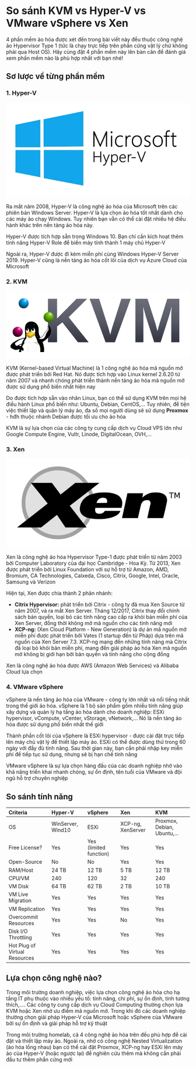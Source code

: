 # So sánh KVM vs Hyper-V vs VMware vSphere vs Xen

4 phần mềm ảo hóa được xét đến trong bài viết này đều thuộc công nghệ ảo Hypervisor Type 1 (tức là chạy trực tiếp trên phần cứng vật lý chứ không phải qua Host OS). Hãy cùng đặt 4 phần mềm này lên bàn cân để đánh giá xem phần mềm nào là phù hợp nhất với bạn nhé!

## Sơ lược về từng phần mềm

### 1. Hyper-V

![](./images/hyper_v.png)

Ra mắt năm 2008, Hyper-V là công nghệ ảo hóa của Microsoft trên các phiên bản Windows Server. Hyper-V là lựa chọn ảo hóa tốt nhất dành cho các máy ảo chạy Windows. Tuy nhiên bạn vẫn có thể cài đặt nhiều hệ điều hành khác trên nền tảng ảo hóa này.

Hyper-V được tích hợp sẵn trong Windows 10. Bạn chỉ cần kích hoạt thêm tính năng Hyper-V Role để biến máy tính thành 1 máy chủ Hyper-V

Ngoài ra, Hyper-V được đi kèm miễn phí cùng Windows Hyper-V Server 2019. Hyper-V cũng là nền tảng ảo hóa cốt lõi của dịch vụ Azure Cloud của Microsoft

### 2. KVM

![](./images/kvm_logo.png)

KVM (Kernel-based Virtual Machine) là 1 công nghệ ảo hóa mã nguồn mở được phát triển bởi Red Hat. Nó được tích hợp vào Linux kernel 2.6.20 từ năm 2007 và nhanh chóng phát triển thành nền tảng ảo hóa mã nguồn mở được sử dụng phổ biến nhất hiện nay

Do được tích hợp sẵn vào nhân Linux, bạn có thể sử dụng KVM trên mọi hệ điều hành Linux phổ biến như: Ubuntu, Debian, CentOS,... Tuy nhiên, để tiện việc thiết lập và quản lý máy ảo, đa số mọi người dùng sẽ sử dụng **Proxmox** - hđh thuộc nhánh Debian được tối ưu cho ảo hóa

KVM là sự lựa chọn của các công ty cung cấp dịch vụ Cloud VPS lớn như Google Compute Engine, Vultr, Linode, DigitalOcean, OVH,...

### 3. Xen

![](./images/Xen_logo.png)

Xen là công nghệ ảo hóa Hypervisor Type-1 được phát triển từ năm 2003 bởi Computer Laboratory của đại học Cambridge - Hoa Kỳ. Từ 2013, Xen được phát triển bởi Linux Foundation với sự hỗ trợ từ Amazon, AMD, Bromium, CA Technologies, Calxeda, Cisco, Citrix, Google, Intel, Oracle, Samsung và Verizon

Hiện tại, Xen được chia thành 2 phân nhánh:
- **Citrix Hypervisor:** phát triển bởi Citrix - công ty đã mua Xen Source từ năm 2007, và ra mắt Xen Server. Tháng 12/2017, Citrix thay đổi chính sách bản quyền, loại bỏ các tính năng cao cấp ra khỏi bản miễn phí của Xen Server, đồng thời không mở mã nguồn cho các tính năng mới
- **XCP-ng:** (Xen Cloud Platform - New Generation) là dự án mã nguồn mở miễn phí được phát triển bởi Vates (1 startup đến từ Pháp) dựa trên mã nguồn của Xen Server 7.3. XCP-ng mang đến những tính năng mà Citrix đã loại bỏ khỏi bản miễn phí, mang đến giải pháp ảo hóa Xen mã nguồn mở không bị giới hạn bởi bản quyền và tính năng cho cộng đồng

Xen là công nghệ ảo hóa được AWS (Amazon Web Services) và Alibaba Cloud lựa chọn

### 4. VMware vSphere

vSphere là nền tảng ảo hóa của VMware - công ty lớn nhất và nổi tiếng nhất trong thế giới ảo hóa. vSphere là 1 bộ sản phẩm gồm nhiều tính năng giúp xây dựng và quản lý hạ tầng ảo hóa dành cho doanh nghiệp: ESXi hypervisor, vCompute, vCenter, vStorage, vNetwork,... Nó là nền tảng ảo hóa được sử dụng phổ biến nhất thế giới

Thành phần cốt lõi của vSphere là ESXi hypervisor - được cài đặt trực tiếp lên máy chủ vật lý để thiết lập máy ảo. ESXi có thể được dùng thử trong 60 ngày với đầy đủ tính năng. Sau thời gian này, bạn cần phải nhập key miễn phí để tiếp tục sử dụng, nhưng sẽ bị hạn chế tính năng

VMware vSphere là sự lựa chọn hàng đầu của các doanh nghiệp nhờ vào khả năng triển khai nhanh chóng, sự ổn định, tên tuổi của VMware và đội ngũ hỗ trợ chuyên nghiệp

## So sánh tính năng

|Criteria|Hyper-V|vSphere|Xen|KVM|
|:-|:-|:-|:-|:-|
|OS|WinServer, Wind10|ESXi|XCP-ng, XenServer|Proxmox, Debian, Ubuntu,...|
|Free License?|Yes|Yes (limited function)|Yes|Yes|
|Open-Source|No|No|Yes|Yes|
|RAM/Host|24 TB|12 TB|5 TB|12 TB|
|CPU/VM|240|120|32|240|
|VM Disk|64 TB|62 TB|2 TB|10 TB|
|VM Live Migration|Yes|Yes|Yes|Yes|
|VM Replication|Yes|Yes|Yes|Yes|
|Overcommit Resources|Yes|Yes|No|Yes|
|Disk I/O Throttling|Yes|Yes|Yes|Yes|
|Hot Plug of Virtual Resources|Yes|Yes|Yes|Yes|

## Lựa chọn công nghệ nào?

Trong môi trường doanh nghiệp, việc lựa chọn công nghệ ảo hóa cho hạ tầng IT phụ thuộc vào nhiều yếu tố: tính năng, chi phí, sự ổn định, tính tương thích,.... Các công ty cung cấp dịch vụ Cloud Computing thường chọn lựa KVM hoặc Xen nhờ ưu điểm mã nguồn mở. Trong khi đó các doanh nghiệp thường chọn giải pháp Hyper-V của Microsoft hoặc vSphere của VMware bởi sự ổn định và giải pháp hỗ trợ kỹ thuật

Trong môi trường homelab, cả 4 công nghệ ảo hóa trên đều phù hợp để cài đặt và thiết lập máy ảo. Ngoài ra, nhờ có công nghệ Nested Virtualization (ảo hóa lồng nhau) bạn có thể cài đặt Proxmox, XCP-ng hay ESXi lên máy ảo của Hyper-V (hoặc ngược lại) để nghiên cứu thêm mà không cần phải đầu tư thêm phần cứng mới
